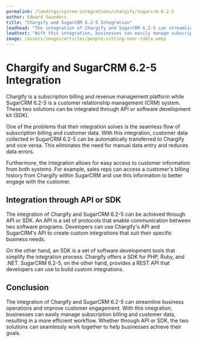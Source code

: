 ```yaml
---
permalink: /landings/system-integrations/chargify/sugarcrm-6-2-5
author: Edward Saunders
title: "Chargify and SugarCRM 6.2-5 Integration"
leadhead: "The integration of Chargify and SugarCRM 6.2-5 can streamline business operations and improve customer engagement"
leadtext: "With this integration, businesses can easily manage subscription billing and customer data, resulting in a more efficient workflow. Whether through API or SDK, the two solutions can seamlessly work together to help businesses achieve their goals."
image: /assets/images/articles/people-sitting-near-table.webp
---
```

<div class="arttext">	<h1>Chargify and SugarCRM 6.2-5 Integration</h1>
	<p>Chargify is a subscription billing and revenue management platform while SugarCRM 6.2-5 is a customer relationship management (CRM) system. These two solutions can be integrated through API or software development kit (SDK).</p>
	<p>One of the problems that their integration solves is the seamless flow of subscription billing and customer data. With this integration, customer data collected in SugarCRM 6.2-5 can be automatically transferred to Chargify and vice versa. This eliminates the need for manual data entry and reduces data errors.</p>
	<p>Furthermore, the integration allows for easy access to customer information from both systems. For example, sales reps can access a customer's billing history from Chargify within SugarCRM and use this information to better engage with the customer.</p>
	<h2>Integration through API or SDK</h2>
	<p>The integration of Chargify and SugarCRM 6.2-5 can be achieved through API or SDK. An API is a set of protocols that enable communication between two software programs. Developers can use Chargify's API and SugarCRM's API to create custom integrations that suit their specific business needs.</p>
	<p>On the other hand, an SDK is a set of software development tools that simplify the integration process. Chargify offers a SDK for PHP, Ruby, and .NET. SugarCRM 6.2-5, on the other hand, provides a REST API that developers can use to build custom integrations.</p>
	<h2>Conclusion</h2>
	<p>The integration of Chargify and SugarCRM 6.2-5 can streamline business operations and improve customer engagement. With this integration, businesses can easily manage subscription billing and customer data, resulting in a more efficient workflow. Whether through API or SDK, the two solutions can seamlessly work together to help businesses achieve their goals.</p>
</div>